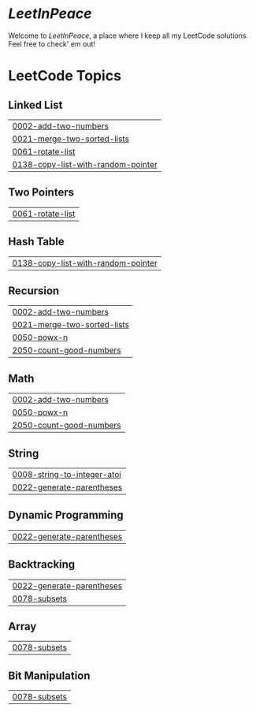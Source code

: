 # *LeetInPeace*

Welcome to *LeetInPeace*, a place where I keep all my LeetCode solutions. Feel free to check' em out!


<!---LeetCode Topics Start-->
# LeetCode Topics
## Linked List
|  |
| ------- |
| [0002-add-two-numbers](https://github.com/JoiceGloriya/LeetInPeace/tree/master/0002-add-two-numbers) |
| [0021-merge-two-sorted-lists](https://github.com/JoiceGloriya/LeetInPeace/tree/master/0021-merge-two-sorted-lists) |
| [0061-rotate-list](https://github.com/JoiceGloriya/LeetInPeace/tree/master/0061-rotate-list) |
| [0138-copy-list-with-random-pointer](https://github.com/JoiceGloriya/LeetInPeace/tree/master/0138-copy-list-with-random-pointer) |
## Two Pointers
|  |
| ------- |
| [0061-rotate-list](https://github.com/JoiceGloriya/LeetInPeace/tree/master/0061-rotate-list) |
## Hash Table
|  |
| ------- |
| [0138-copy-list-with-random-pointer](https://github.com/JoiceGloriya/LeetInPeace/tree/master/0138-copy-list-with-random-pointer) |
## Recursion
|  |
| ------- |
| [0002-add-two-numbers](https://github.com/JoiceGloriya/LeetInPeace/tree/master/0002-add-two-numbers) |
| [0021-merge-two-sorted-lists](https://github.com/JoiceGloriya/LeetInPeace/tree/master/0021-merge-two-sorted-lists) |
| [0050-powx-n](https://github.com/JoiceGloriya/LeetInPeace/tree/master/0050-powx-n) |
| [2050-count-good-numbers](https://github.com/JoiceGloriya/LeetInPeace/tree/master/2050-count-good-numbers) |
## Math
|  |
| ------- |
| [0002-add-two-numbers](https://github.com/JoiceGloriya/LeetInPeace/tree/master/0002-add-two-numbers) |
| [0050-powx-n](https://github.com/JoiceGloriya/LeetInPeace/tree/master/0050-powx-n) |
| [2050-count-good-numbers](https://github.com/JoiceGloriya/LeetInPeace/tree/master/2050-count-good-numbers) |
## String
|  |
| ------- |
| [0008-string-to-integer-atoi](https://github.com/JoiceGloriya/LeetInPeace/tree/master/0008-string-to-integer-atoi) |
| [0022-generate-parentheses](https://github.com/JoiceGloriya/LeetInPeace/tree/master/0022-generate-parentheses) |
## Dynamic Programming
|  |
| ------- |
| [0022-generate-parentheses](https://github.com/JoiceGloriya/LeetInPeace/tree/master/0022-generate-parentheses) |
## Backtracking
|  |
| ------- |
| [0022-generate-parentheses](https://github.com/JoiceGloriya/LeetInPeace/tree/master/0022-generate-parentheses) |
| [0078-subsets](https://github.com/JoiceGloriya/LeetInPeace/tree/master/0078-subsets) |
## Array
|  |
| ------- |
| [0078-subsets](https://github.com/JoiceGloriya/LeetInPeace/tree/master/0078-subsets) |
## Bit Manipulation
|  |
| ------- |
| [0078-subsets](https://github.com/JoiceGloriya/LeetInPeace/tree/master/0078-subsets) |
<!---LeetCode Topics End-->
